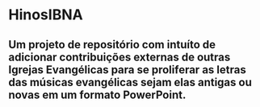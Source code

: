 # HinosIBNA
## Um projeto de repositório com intuíto de adicionar contribuições externas de outras Igrejas Evangélicas para se proliferar as letras das músicas evangélicas sejam elas antigas ou novas em um formato PowerPoint.
